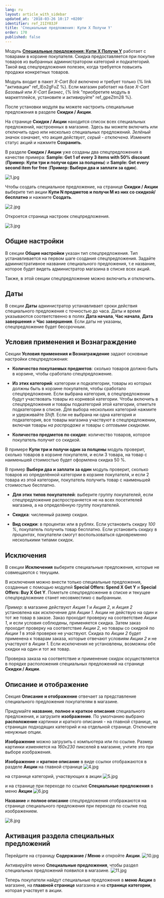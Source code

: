 ```yaml
---
lang: ru
layout: article_with_sidebar
updated_at: '2018-03-26 10:17 +0200'
identifier: ref_21IY03JF
title: 'Специальные предложения: Купи X Получи Y'
order: 170
published: false
---
```

Модуль **[Специальные предложения: Купи Х Получи Y](https://market.x-cart.com/addons/buy-x-get-y.html "Специальные предложения: Купи Х Получи Y")** работает с товарами в корзине покупателя. Скидка предоставляется при покупке товаров из выбранных администратором категорий и подкатегорий. Такой вид спецпредложения полезен, когда требуется повысить продажи конкретных товаров. 

Модуль входит в пакет _X-Cart Всё включено_ и требует только {% link "активации" ref_IEo2gFuZ %}. Если магазин работает на базе _X-Cart Базовый_ или _X-Cart Бизнес_, {% link "приобретите модуль в маркетплейсе, установите и активируйте" ref_gpeZtm28 %}. 

После установки модуля вы можете настроить специальные предложения в разделе **Скидки / Акции**.

На странице **Скидки / Акции** находится список всех специальных предложений, настроенных в магазине. Здесь вы можете включить или отключить одно или несколько специальных предложений. _Зелёный_ значок означает, что акция _действует_, _серый_ - _отключена_. Измените статус акций и нажмите **Сохранить**.

В разделе **Скидки / Акции** уже созданы два спецпредложения в качестве примера: **Sample: Get 1 of every 3 items with 50% discount** (**Пример: Купи три и получи один за полцены**) и **Sample: Get every second item for free** (**Пример: Выбери два и заплати за один**).

![1.jpg]({{site.baseurl}}/attachments/ref_21IY03JF/1.jpg)

Чтобы создать специальное предложение, на странице **Скидки / Акции** выберите тип акции **Купи N предметов и получи M из них со скидкой/бесплатно** и нажмите **Создать**.

![2.jpg]({{site.baseurl}}/attachments/ref_21IY03JF/2.jpg)

Откроется страница настроек спецпредложения.

![3.jpg]({{site.baseurl}}/attachments/ref_21IY03JF/3.jpg)

## Общие настройки
В секции **Общие настройки** указан тип спецпредложения. Тип устанавливается на первом шаге создания спецпредложения. Задайте административное название специального предложения, т.е название, которое будет видеть администратор магазина в списке всех акций.

Также, в этой секции спецпредложение можно включить и отключить.

## Даты
В секции **Даты** администратор устанавливает сроки действия специального предложения с точностью до часа. Даты и время указываются соответственно в полях **Дата начала**, **Час начала**, **Дата завершения** и **Час завершения**. Если даты не указаны, спецпредложение будет бессрочным.

## Условия применения и Вознаграждение
Секции **Условия применения и Вознаграждение** задают основные настройки спецпредложения: 

- **Количество покупаемых предметов**: сколько товаров должно быть в корзине, чтобы сработало спецпредложение.

- **Из этих категорий**: категории и подкатегории, товары из которых должны быть в корзине покупателя, чтобы сработало спецпредложение. Если выбрана категория, в спецпредложении будут участвовать товары из корневой категории. Чтобы включить в спецпредложения и товары подкатегорий этой категории, отметьте подкатегории в списке.
Для выбора нескольких категорий нажмите и удерживайте _Shift_.
Если не выбрана ни одна категория и подкатегория, все товары магазина участвуют в спецпредложении, включая товары _на распродаже_ и товары с _оптовыми скидками_. 

- **Количество предметов по скидке**: количество товаров, которое покупатель получит со скидкой.

В примере **Купи три и получи один за полцены** модуль проверит, сколько товаров в корзине покупателя, и если 3 товара, на товар с наименьшей стоимостью будет оформлена скидка 50 %.

В пример **Выбери два и заплати за один** модуль проверит, сколько товаров из определённой категории в корзине покупателя, и если 2 товара из этой категории, покупатель получить товар с наименьшей стоимостью бесплатно.

- **Для этих типов покупателей**: выберите группу покупателей, если спецпредложение распространяется не на всех посетителей магазина, а на определённую группу покупателей.

- **Скидка**: численный размер скидки.
 
- **Вид скидки**: в процентах или в рублях. Если установить скидку _100 %_, покупатель получить товар бесплатно.
Если установить скидку в _процентах_, покупатели смогут воспользоваться одновременно несколькими типами скидок.

## Исключения
В секции **Исключения** выберите специальные предложения, которые не совмещаются с текущим.

В исключения можно внести только специальные предложения, созданные с помощью модулей **Special Offers: Spend X Get Y** и **Special Offers: Buy X Get Y**. Пометьте спецпредложение в списке и текущее спецпредложение станет несовместимо с выбранным.

_Пример_: в магазине действуют _Акция 1_ и _Акция 2_, и _Акция 2_ установлена как исключение для _Акции 1_. Акции не действую на один и тот же товар в заказе. Заказ проходит проверку на соответствие _Акции 1_, и если условия соблюдены, применяется скидка. Затем заказ проходит проверку на соответствие _Акции 2_, но товары со скидкой по _Акции 1_ в этой проверке не участвуют. Скидка по _Акции 2_ будет применена к товарам заказа, которые отвечают условиям _Акции 2_ и не участвуют в _Акции 1_. Если исключения не установлены, возможны обе скидки на один и тот же товар.

Проверка заказа на соответствие и применение скидок осуществляется в порядке расположения специальных предложений на странице **Скидки / Акции**.

## Описание и отображение
Секция **Описание и отображение** отвечает за представление специального предложения покупателям в магазине.

Придумайте **название**, **полное и краткое описания** специального предложения, и загрузите **изображение**. По умолчанию выбрано **расположение** картинки и краткого описания - на главной странице, на страницах подходящих категорий и на отдельной странице. Отключите ненужные опции.

**Изображение** можно загрузить с компьютера или по ссылке. Размер картинки изменяется на _160x230_ пикселей в магазине, учтите это при выборе изображения. 

**Изображение** и **краткое описание** в виде ссылки отображаются в разделе **Акции** на главной странице
![4.jpg]({{site.baseurl}}/attachments/ref_29HNUw2w/4.jpg)


на странице категорий, участвующих в акции
![5.jpg]({{site.baseurl}}/attachments/ref_29HNUw2w/5.jpg)


и на странице при переходе по ссылке **Специальные предложения** в меню **Акции**
![6.jpg]({{site.baseurl}}/attachments/ref_29HNUw2w/6.jpg)

**Название** и **полное описание** спецпредложения отображаются на странице специального предложения при переходе по ссылке под изображением.

![8.jpg]({{site.baseurl}}/attachments/ref_29HNUw2w/8.jpg)

## Активация раздела специальных предложений
Перейдите на страницу **Содержание / Меню** и откройте **Акции**.
![10.jpg]({{site.baseurl}}/attachments/ref_29HNUw2w/10.jpg)

Активируйте меню **Специальные предложения**, чтобы раздел специальных предложений появился в магазине.
![11.jpg]({{site.baseurl}}/attachments/ref_29HNUw2w/11.jpg)

Теперь покупатели найдут специальные предложения в **меню Акции** в магазине, на **глаавной странице** магазина и на **странице категории**, которая участвует в акции.

